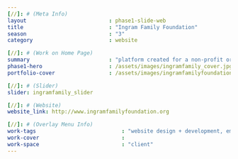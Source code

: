 ```yaml
---
[//]: # (Meta Info)
layout                          : phase1-slide-web
title 					        : "Ingram Family Foundation"
season				            : "3"
category						: website

[//]: # (Work on Home Page)
summary                         : "platform created for a non-profit organization that invests in community activist entities that support people of color"
phase1-hero                     : /assets/images/ingramfamily_cover.jpg
portfolio-cover 				: /assets/images/ingramfamilyfoundation-website-mockup.jpg

[//]: # (Slider)
slider: ingramfamily_slider

[//]: # (Website)
website_link: http://www.ingramfamilyfoundation.org

[//]: # (Overlay Menu Info)
work-tags 							: "website design + development, email design + development"
work-cover							:
work-space 							: "client"
---
```

